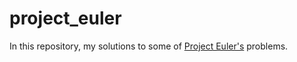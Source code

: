 # project_euler
In this repository, my solutions to some of [Project Euler's](https://projecteuler.net) problems.
